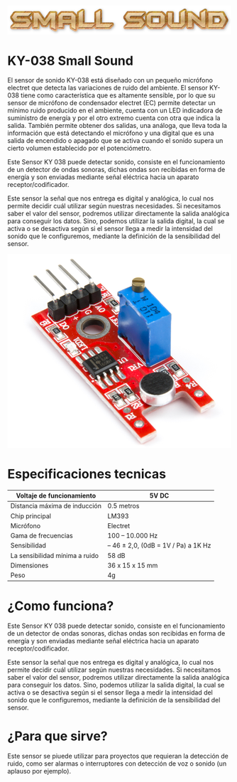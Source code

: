 
![Titulo](SmallSoundT.png)

# KY-038 Small Sound
El sensor de sonido KY-038 está diseñado con un pequeño micrófono electret que detecta las variaciones de ruido del ambiente. El sensor KY-038 tiene como característica que es altamente sensible, por lo que su sensor de micrófono de condensador electret (EC) permite detectar un mínimo ruido producido en el ambiente, cuenta con un LED indicadora de suministro de energía y por el otro extremo cuenta con otra que indica la salida. También permite obtener dos salidas, una análoga, que lleva toda la información que está detectando el micrófono y una digital que es una salida de encendido o apagado que se activa cuando el sonido supera un cierto volumen establecido por el potenciómetro.

Este Sensor KY 038 puede detectar sonido, consiste en el funcionamiento de un detector de ondas sonoras, dichas ondas son recibidas en forma de energía y son enviadas mediante señal eléctrica hacia un aparato receptor/codificador.

Este sensor la señal que nos entrega es digital y analógica, lo cual nos permite decidir cuál utilizar según nuestras necesidades. Si necesitamos saber el valor del sensor, podremos utilizar directamente la salida analógica para conseguir los datos. Sino, podemos utilizar la salida digital, la cual se activa o se desactiva según si el sensor llega a medir la intensidad del sonido que le configuremos, mediante la definición de la sensibilidad del sensor.

![](Imagen.PNG)

# Especificaciones tecnicas 

| Voltaje de funcionamiento     | 5V DC                               |
|-------------------------------|-------------------------------------|
|Distancia máxima de inducción  | 0.5 metros                          |
|Chip principal                 |  LM393                              |
|Micrófono                      | Electret                            |
|Gama de frecuencias            | 100 – 10.000 Hz                     |
|Sensibilidad                   | – 46 ± 2,0, (0dB = 1V / Pa) a 1K Hz |
|La sensibilidad mínima a ruido | 58 dB                               | 
|Dimensiones                    | 36 x 15 x 15 mm                     | 
| Peso                          | 4g                                  |

# ¿Como funciona?

Este Sensor KY 038 puede detectar sonido, consiste en el funcionamiento de un detector de ondas sonoras, dichas ondas son recibidas en forma de energía y son enviadas mediante señal eléctrica hacia un aparato receptor/codificador.

Este sensor la señal que nos entrega es digital y analógica, lo cual nos permite decidir cuál utilizar según nuestras necesidades. Si necesitamos saber el valor del sensor, podremos utilizar directamente la salida analógica para conseguir los datos. Sino, podemos utilizar la salida digital, la cual se activa o se desactiva según si el sensor llega a medir la intensidad del sonido que le configuremos, mediante la definición de la sensibilidad del sensor.


# ¿Para que sirve?
Este sensor se piuede utilizar para proyectos que requieran la detección de ruido, como ser alarmas o interruptores con detección de voz o sonido (un aplauso por ejemplo).


